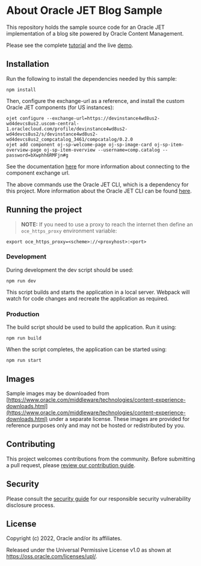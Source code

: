 # About Oracle JET Blog Sample

This repository holds the sample source code for an Oracle JET implementation of a blog site powered by Oracle Content Management.

Please see the complete [tutorial](https://www.oracle.com/pls/topic/lookup?ctx=cloud&id=oce-jet-blog-sample) and the live [demo](https://headless.mycontentdemo.com/samples/oce-jet-blog-sample).

## Installation

Run the following to install the dependencies needed by this sample:

```shell
npm install
```

Then, configure the exchange-url as a reference, and install the custom Oracle JET components (for US instances):

``` shell
ojet configure --exchange-url=https://devinstance4wd8us2-wd4devcs8us2.uscom-central-1.oraclecloud.com/profile/devinstance4wd8us2-wd4devcs8us2/s/devinstance4wd8us2-wd4devcs8us2_compcatalog_3461/compcatalog/0.2.0
ojet add component oj-sp-welcome-page oj-sp-image-card oj-sp-item-overview-page oj-sp-item-overview --username=comp.catalog --password=bXwphh6RMFjn#g
```

See the documentation [here](https://docs.oracle.com/en-us/iaas/visual-builder/doc/administrative-tasks.html#GUID-2B02DA1E-82EA-4FD1-88EC-F1C113A8969E) for more information about connecting to the component exchange url.

The above commands use the Oracle JET CLI, which is a dependency for this project. More information about the Oracle JET CLI can be found [here](https://docs.oracle.com/en/learn/jet-install-cli/index.html).

## Running the project

> **NOTE:** If you need to use a proxy to reach the internet then define an `oce_https_proxy` environment variable:  

```shell
export oce_https_proxy=<scheme>://<proxyhost>:<port>
```

### Development

During development the dev script should be used:

```shell
npm run dev
```

This script builds and starts the application in a local server. Webpack will watch for code changes and recreate the application as required.

### Production

The build script should be used to build the application. Run it using:

```shell
npm run build
```

When the script completes, the application can be started using:

```shell
npm run start
```

## Images

Sample images may be downloaded from [https://www.oracle.com/middleware/technologies/content-experience-downloads.html](https://www.oracle.com/middleware/technologies/content-experience-downloads.html) under a separate license.  These images are provided for reference purposes only and may not be hosted or redistributed by you.

## Contributing

This project welcomes contributions from the community. Before submitting a pull
request, please [review our contribution guide](./CONTRIBUTING.md).

## Security

Please consult the [security guide](./SECURITY.md) for our responsible security
vulnerability disclosure process.

## License

Copyright (c) 2022, Oracle and/or its affiliates.

Released under the Universal Permissive License v1.0 as shown at
<https://oss.oracle.com/licenses/upl/>.
